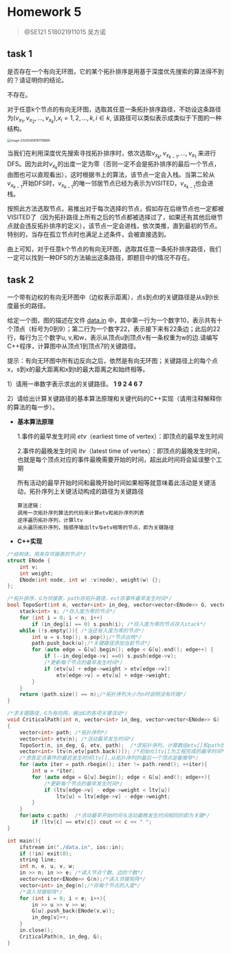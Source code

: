 # Homework 5

> @SE121  518021911015 吴方诺

## task 1

是否存在一个有向无环图，它的某个拓扑排序是用基于深度优先搜索的算法得不到的？请证明你的结论。

不存在。

对于任意k个节点的有向无环图，选取其任意一条拓扑排序路径，不妨设这条路径为$(v_{x_1},v_{x_2},...,v_{x_k})$,$x_i = 1, 2, ...,k, i\in k$, 该路径可以类似表示成类似于下图的一种结构。

<img src="C:\Users\olivia\AppData\Roaming\Typora\typora-user-images\image-20200408161119866.png" alt="image-20200408161119866" style="zoom:50%;" />

当我们在利用深度优先搜索寻找拓扑排序时，依次选取$v_{x_k},v_{x_{k-1}},...,v_{x_1}$ 来进行DFS。因为此时$v_{x_k}$的出度一定为零（否则一定不会是拓扑排序的最后一个节点，由图也可以直观看出），这时根据书上的算法，该节点一定会入栈。当第二轮从$v_{x_{k-1}}$开始DFS时，$v_{x_{k-1}}$的唯一邻居节点已经为表示为VISITED，$v_{x_{k-1}}$也会进栈。

按照此方法选取节点，易推出对于每次选择的节点，假如存在后继节点也一定都被VISITED了（因为拓扑路径上所有之后的节点都被选择过了，如果还有其他后继节点就会违反拓扑排序的定义），该节点一定会进栈，依次类推，直到最初的节点。特别的，当存在孤立节点时也满足上述条件，会被直接选到。

由上可知，对于任意k个节点的有向无环图，选取其任意一条拓扑排序路径，我们一定可以找到一种DFS的方法输出这条路径，即题目中的情况不存在。



## task 2

一个带有边权的有向无环图中（边权表示距离），点s到点t的关键路径是从s到t长度最长的路径。

给定一个图，图的描述在文件 [data.in](https://oc.sjtu.edu.cn/courses/17594/files/593651/download?verifier=Q9XCWKbLuetT0D0YKpS3A1kCWuyh7oHhqRC7kvmq&wrap=1) 中，其中第一行为一个数字10，表示共有十个顶点（标号为0到9）；第二行为一个数字22，表示接下来有22条边；此后的22行，每行为三个数字u, v,和w，表示从顶点u到顶点v有一条权重为w的边.请编写C++程序，计算图中从顶点1到顶点7的关键路径。

提示：有向无环图中所有边反向之后，依然是有向无环图；关键路径上的每个点x，s到x的最大距离和x到t的最大距离之和始终相等。

1）请用一串数字表示求出的关键路径。  **1 9 2 4 6 7**

2）请给出计算关键路径的基本算法原理和关键代码的C++实现（请用注释解释你的算法的每一步）。

- **基本算法原理**

  1.事件的最早发生时间 $etv$（earliest time of vertex）：即顶点的最早发生时间

  2.事件的最晚发生时间 $ltv$（latest time of vertex）：即顶点的最晚发生时间，也就是每个顶点对应的事件最晚需要开始的时间，超出此时间将会延误整个工期

  所有活动的最早开始时间和最晚开始时间如果相等就意味着此活动是关键活动，拓扑序列上关键活动构成的路径为关键路径

  ```
  算法逻辑：
  调用一次拓扑序列算法的代码来计算etv和拓扑序列列表
  逆序遍历拓扑序列，计算ltv
  从头遍历拓扑序列，按顺序输出ltv与etv相等的节点，即为关键路径
  ```

  

- **C++实现**

```c++
/*结构体，用来存邻接表的节点*/
struct ENode {
	int v;
	int weight;
	ENode(int node, int w) :v(node), weight(w) {};
};

/*拓扑排序，G为邻接表，path存拓扑路径，evt存事件最早发生时间*/
bool TopoSort(int n, vector<int> in_deg, vector<vector<ENode>> G, vector<int>& etv, vector<int>& path) {
	stack<int> s; /*存入度为零的节点*/
	for (int i = 0; i < n; i++)
		if (in_deg[i] == 0) s.push(i); /*将入度为零的节点存入stack*/
	while (!s.empty()){ /*当还有入度为零的节点*/
		int u = s.top(); s.pop();/*节点出栈*/
		path.push_back(u);/*关键路径添加当前节点*/
		for (auto edge = G[u].begin(); edge < G[u].end(); edge++) {
			if (--in_deg[edge->v] ==0) s.push(edge->v);
            /*更新每个节点的最早发生时间*/
			if (etv[u] + edge->weight > etv[edge->v])
				etv[edge->v] = etv[u] + edge->weight;
		}			
	}
	return (path.size() == n);/*拓扑序列大小为n时说明没有环路*/
}

/*求关键路径，G为有向网，输出G的各项关键活动*/
void CriticalPath(int n, vector<int> in_deg, vector<vector<ENode>> G)
{
	vector<int> path; /*拓扑序列*/
	vector<int> etv(n); /*活动最早发生时间*/
	TopoSort(n, in_deg, G, etv, path);  /*求拓扑序列，计算数组etv[]和path的值*/	
	vector<int> ltv(n,etv[path.back()]); /*初始化ltv[]为工程完成的最早时间*/	
	/*求各定点事件的最迟发生时间ltv[],从拓扑序列的最后一个顶点逆着推导*/
    for (auto iter = path.rbegin(); iter != path.rend(); ++iter){
		int u = *iter;
		for (auto edge = G[u].begin(); edge < G[u].end(); edge++){
			/*更新每个节点的最早发生时间*/
            if (ltv[edge->v] - edge->weight < ltv[u])
				ltv[u] = ltv[edge->v] - edge->weight;
		}
	}	
	for(auto c:path)  /*活动最早开始时间与活动最晚发生时间相同的即为关键*/
		if (ltv[c] == etv[c]) cout << c << " ";
}

int main(){
	ifstream in("./data.in", ios::in);
	if (!in) exit(0);       
    string line; 
    int n, e, u, v, w;		
	in >> n; in >> e; /*读入节点个数、边的个数*/
	vector<vector<ENode>> G(n);/*读入邻接矩阵*/
	vector<int> in_deg(n);/*存每个节点的入度*/
	/*读入邻接矩阵*/
	for (int i = 0; i < e; i++){ 
		in >> u >> v >> w;
		G[u].push_back(ENode(v,w));
		in_deg[v]++;
	}
	in.close();
	CriticalPath(n, in_deg, G);	
}
```

